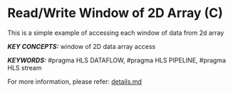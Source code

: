Read/Write Window of 2D Array (C)
======================

This is a simple example of accessing each window of data from 2d array

***KEY CONCEPTS:*** window of 2D data array access

***KEYWORDS:*** #pragma HLS DATAFLOW, #pragma HLS PIPELINE, #pragma HLS stream


For more information, please refer: [details.md][]

[details.md]: details.md

